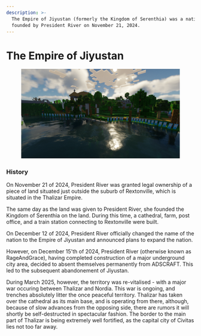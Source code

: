```yaml
---
description: >-
  The Empire of Jiyustan (formerly the Kingdom of Serenthia) was a nation
  founded by President River on November 21, 2024.
---
```


# The Empire of Jiyustan



<figure><img src="../.gitbook/assets/image (4).png" alt=""><figcaption></figcaption></figure>

### History

On November 21 of 2024, President River was granted legal ownership of a piece of land situated just outside the suburb of Rextonville, which is situated in the Thalizar Empire.

The same day as the land was given to President River, she founded the Kingdom of Serenthia on the land. During this time, a cathedral, farm, post office, and a train station connecting to Rextonville were built.

On December 12 of 2024, President River officially changed the name of the nation to the Empire of Jiyustan and announced plans to expand the nation.

However, on December 15'th of 2024, President River (otherwise known as RageAndGrace), having completed construction of a major underground city area, decided to absent themselves permanently from ADSCRAFT. This led to the subsequent abandonement of Jiyustan.

During March 2025, however, the territory was re-vitalised - with a major war occuring between Thalizar and Nordia. This war is ongoing, and trenches absolutely litter the once peaceful territory. Thalizar has taken over the cathedral as its main base, and is operating from there, although, because of slow advances from the opposing side, there are rumors it will shortly be self-destructed in spectacular fashion. The border to the main part of Thalizar is being extremely well fortified, as the capital city of Civitas lies not too far away. 
